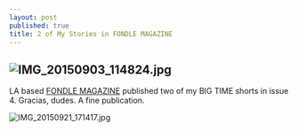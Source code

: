 ```yaml
---
layout: post
published: true
title: 2 of My Stories in FONDLE MAGAZINE
---
```



## ![IMG_20150903_114824.jpg]({{site.baseurl}}/media/IMG_20150903_114824.jpg)


LA based [FONDLE MAGAZINE](http://www.fondlemagazine.com/issue-04) published two of my BIG TIME shorts in issue 4. Gracias, dudes. A fine publication. 

![IMG_20150921_171417.jpg]({{site.baseurl}}/media/IMG_20150921_171417.jpg)
